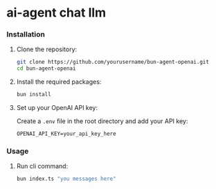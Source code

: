 # ai-agent chat llm

### Installation

1. Clone the repository:

   ```bash
   git clone https://github.com/yourusername/bun-agent-openai.git
   cd bun-agent-openai
   ```

2. Install the required packages:

   ```bash
   bun install
   ```

3. Set up your OpenAI API key:

   Create a `.env` file in the root directory and add your API key:

   ```plaintext
   OPENAI_API_KEY=your_api_key_here
   ```

### Usage

1. Run cli command:

   ```bash
   bun index.ts "you messages here"
   ```
